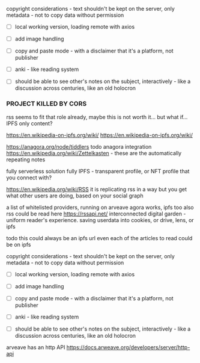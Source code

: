 

copyright considerations - text shouldn't be kept on the server, only metadata - 
not to copy data without permission


- [ ] local working version, loading remote with axios
- [ ] add image handling
- [ ] copy and paste mode - with a disclaimer that it's a platform, not publisher
- [ ] anki - like reading system
- [ ] should be able to see other's notes on the subject, interactively - like a discussion across centuries, like an old holocron 


### PROJECT KILLED BY CORS
rss seems to fit that role already, maybe this is not worth it...
but what if... IPFS only content?

https://en.wikipedia-on-ipfs.org/wiki/
https://en.wikipedia-on-ipfs.org/wiki/

https://anagora.org/node/tiddlers
todo anagora integration
https://en.wikipedia.org/wiki/Zettelkasten - these are the automatically repeating notes

fully serverless solution
fully IPFS - transparent profile, or NFT profile that you connect with?

https://en.wikipedia.org/wiki/RSS it is replicating rss in a way
but you get what other users are doing, based on your social graph


a list of whitelisted providers, running on arveave
agora works, ipfs too
also rss could be read here https://rssapi.net/
interconnected digital garden - uniform reader's experience. saving userdata into cookies, or drive, lens, or ipfs

todo this could always be an ipfs url
even each of the articles to read could be on ipfs

copyright considerations - text shouldn't be kept on the server, only metadata - 
not to copy data without permission


- [ ] local working version, loading remote with axios
- [ ] add image handling
- [ ] copy and paste mode - with a disclaimer that it's a platform, not publisher
- [ ] anki - like reading system
- [ ] should be able to see other's notes on the subject, interactively - like a discussion across centuries, like an old holocron 



arveave has an http API
https://docs.arweave.org/developers/server/http-api